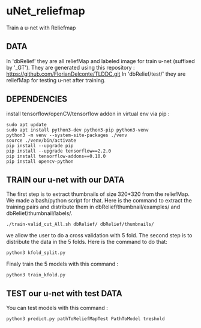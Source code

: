 # uNet_reliefmap
Train a u-net with Reliefmap

## DATA
In 'dbRelief' they are all reliefMap and labeled image for train u-net (suffixed by '_GT'). They are generated using this repository : https://github.com/FlorianDelconte/TLDDC.git
In 'dbRelief/test/' they are reliefMap for testing u-net after training.

## DEPENDENCIES
install tensorflow/openCV/tensorflow addon in virtual env via pip : 
```
sudo apt update
sudo apt install python3-dev python3-pip python3-venv
python3 -m venv --system-site-packages ./venv
source ./venv/bin/activate
pip install --upgrade pip
pip install --upgrade tensorflow==2.2.0
pip install tensorflow-addons==0.10.0
pip install opencv-python
```

## TRAIN our u-net with our DATA
The first step is to extract thumbnails of size 320*320 from the reliefMap. We made a bash/python script for that. Here is the command to extract the training pairs and distribute them in dbRelief/thumbnail/examples/ and dbRelief/thumbnail/labels/.
```
./train-valid_cut_All.sh dbRelief/ dbRelief/thumbnails/
```
we allow the user to do a cross validation with 5 fold. The second step is to distribute the data in the  5 folds. Here is the command to do that:
```
python3 kfold_split.py
```
Finaly train the 5 models with this command :
```
python3 train_kfold.py
```
## TEST our u-net with test DATA
You can test models with this command :
```
python3 predict.py pathToReliefMapTest PathToModel treshold
```